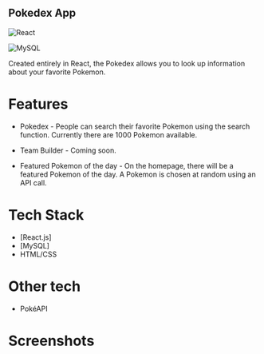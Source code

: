 ## Pokedex App 

![React](https://img.shields.io/badge/react-%2320232a.svg?style=for-the-badge&logo=react&logoColor=%2361DAFB)

![MySQL](https://img.shields.io/badge/mysql-%2300f.svg?style=for-the-badge&logo=mysql&logoColor=white)

Created entirely in React, the Pokedex allows you to look up information about your favorite Pokemon.


# Features

- Pokedex - People can search their favorite Pokemon using the search function. Currently there are 1000 Pokemon available.

- Team Builder - Coming soon.

- Featured Pokemon of the day - On the homepage, there will be a featured Pokemon of the day. A Pokemon is chosen at random using an API call. 



# Tech Stack 

- [React.js]
- [MySQL] 
-  HTML/CSS 


# Other tech 

- PokéAPI

# Screenshots

